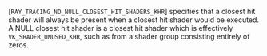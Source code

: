 [`RAY_TRACING_NO_NULL_CLOSEST_HIT_SHADERS_KHR`]
specifies that a closest hit shader will always be present when a
closest hit shader would be executed.
A NULL closest hit shader is a closest hit shader which is effectively
`VK_SHADER_UNUSED_KHR`, such as from a shader group consisting
entirely of zeros.